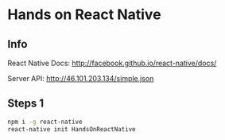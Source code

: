 # Hands on React Native

## Info

React Native Docs: http://facebook.github.io/react-native/docs/

Server API: http://46.101.203.134/simple.json

## Steps 1

```bash
npm i -g react-native
react-native init HandsOnReactNative
```
